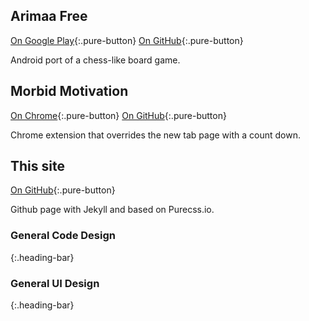 [arimaa_googleplay]: https://play.google.com/store/apps/details?id=email.com.gmail.songjiapei.arimaa&hl=en
[arimaa_github]: https://github.com/jack-song/Arimaa

[morbid_chrome]: https://chrome.google.com/webstore/detail/morbid-motivation/kjpeibokdagajocicdijpeognkpccphj
[morbid_github]: https://github.com/jack-song/MorbidMotivation

[site_github]: https://github.com/jack-song/jack-song.github.io



<div class="pure-g">

<div class="pure-u-1 pure-u-md-1-2">
<div class="project">

## Arimaa Free

[<i class='fa fa-play-circle'></i> On Google Play][arimaa_googleplay]{:.pure-button}
[<i class='fa fa-github'></i> On GitHub][arimaa_github]{:.pure-button}

Android port of a chess-like board game.
</div>
</div>

<div class="pure-u-1 pure-u-md-1-2">
<div class="project">

## Morbid Motivation

[<i class='fa fa-info-circle'></i> On Chrome][morbid_chrome]{:.pure-button}
[<i class='fa fa-github'></i> On GitHub][morbid_github]{:.pure-button}

Chrome extension that overrides the new tab page with a count down.
</div>
</div>

<div class="pure-u-1 pure-u-md-1-2">
<div class="project">

## This site

[<i class='fa fa-github'></i> On GitHub][site_github]{:.pure-button}

Github page with Jekyll and based on Purecss.io.
</div>
</div>

</div>


### General Code Design
{:.heading-bar}


### General UI Design
{:.heading-bar}
